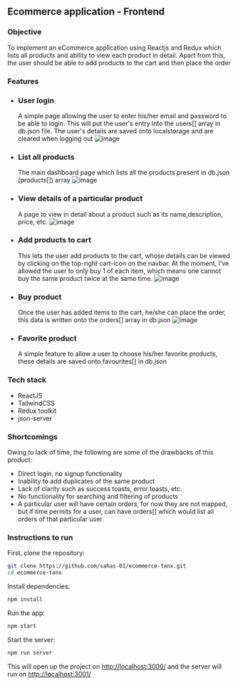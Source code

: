 ## Ecommerce application - Frontend

### Objective
To implement an eCommerce application using Reactjs and Redux which lists all products and ability to view each product in detail. Apart from this, the user should be able to add products to the cart and then place the order


### Features
- ### User login
  A simple page allowing the user to enter his/her email and password to be able to login. This will put the user's entry into the users[] array in db.json file. The user's details are saved onto localstorage and are cleared when logging out
![image](https://github.com/sahas-01/ecommerce-tanx/assets/72225300/d95dd339-697d-4ba2-8cbf-d9dc8b4a87e9)

- ### List all products
  The main dashboard page which lists all the products present in db.json (products[]) array
![image](https://github.com/sahas-01/ecommerce-tanx/assets/72225300/0e72cffc-3dc5-400d-af70-a34e80047fe2)
- ### View details of a particular product
  A page to view in detail about a product such as its name,description, price, etc.
![image](https://github.com/sahas-01/ecommerce-tanx/assets/72225300/e7f8f176-d7b5-4873-94bb-296bc4a98ff3)
- ### Add products to cart
  This lets the user add products to the cart, whose details can be viewed by clicking on the top-right cart-icon on the navbar. At the moment, I've allowed the user to only buy 1 of each item, which means one cannot buy the same product twice at the same time.
![image](https://github.com/sahas-01/ecommerce-tanx/assets/72225300/65515ca1-6b4b-4626-9e35-7b971f4f9b9c)
- ### Buy product
  Once the user has added items to the cart, he/she can place the order, this data is written onto the orders[] array in db.json
  ![image](https://github.com/sahas-01/ecommerce-tanx/assets/72225300/d2a629ff-1b3c-4e77-ab87-7a738d4e51fd)
- ### Favorite product
  A simple feature to allow a user to choose his/her favorite products, these details are saved onto favourites[] in db.json


### Tech stack
- ReactJS
- TailwindCSS
- Redux toolkit
- json-server

### Shortcomings
Owing to lack of time, the following are some of the drawbacks of this product:
- Direct login, no signup functionality
- Inability to add duplicates of the same product
- Lack of clarity such as success toasts, error toasts, etc.
- No functionality for searching and filtering of products
- A particular user will have certain orders, for now they are not mapped, but if time permits for a user, can have orders[] which would list all orders of that particular user


### Instructions to run

First, clone the repository:
```bash
git clone https://github.com/sahas-01/ecommerce-tanx.git
cd ecommerce-tanx
```

Install dependencies:
```bash
npm install
```

Run the app:
```bash
npm start
```

Start the server:
```bash
npm run server
```

This will open up the project on <a href="">http://localhost:3000/</a> and the server will run on <a href="">http://localhost:3001/</a>
